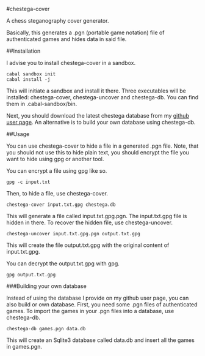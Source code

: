 #chestega-cover

A chess steganography cover generator.

Basically, this generates a .pgn (portable game notation) file
of authenticated games and hides data in said file.

##Installation

I advise you to install chestega-cover in a sandbox.

    cabal sandbox init
    cabal install -j

This will initiate a sandbox and install it there. Three executables
will be installed: chestega-cover, chestega-uncover and chestega-db.
You can find them in .cabal-sandbox/bin.

Next, you should download the latest chestega database from my [github user page](http://joelkarli.github.com).
An alternative is to build your own database using chestega-db.

##Usage

You can use chestega-cover to hide a file in a generated .pgn file. Note, that you should not use this
to hide plain text, you should encrypt the file you want to hide using gpg or another tool.

You can encrypt a file using gpg like so.

    gpg -c input.txt

Then, to hide a file, use chestega-cover.

    chestega-cover input.txt.gpg chestega.db

This will generate a file called input.txt.gpg.pgn. The input.txt.gpg file is hidden in there.
To recover the hidden file, use chestega-uncover.

    chestega-uncover input.txt.gpg.pgn output.txt.gpg

This will create the file output.txt.gpg with the original content of input.txt.gpg.

You can decrypt the output.txt.gpg with gpg.

    gpg output.txt.gpg

###Building your own database

Instead of using the database I provide on my github user page, you can also build or own database.
First, you need some .pgn files of authenticated games. To import the games in your .pgn files into
a database, use chestega-db.

    chestega-db games.pgn data.db

This will create an Sqlite3 database called data.db and insert all the games in games.pgn.